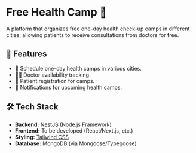 # Free Health Camp 🏥

A platform that organizes free one-day health check-up camps in different cities, allowing patients to receive consultations from doctors for free.

## 🚀 Features

- 📅 Schedule one-day health camps in various cities.
- 🧑‍⚕️ Doctor availability tracking.
- 👥 Patient registration for camps.
- 🔔 Notifications for upcoming health camps.

## 🛠️ Tech Stack

- **Backend:** [NestJS](https://nestjs.com/) (Node.js Framework)
- **Frontend:** To be developed (React/Next.js, etc.)
- **Styling:** [Tailwind CSS](https://tailwindcss.com/)
- **Database:** MongoDB (via Mongoose/Typegoose)
